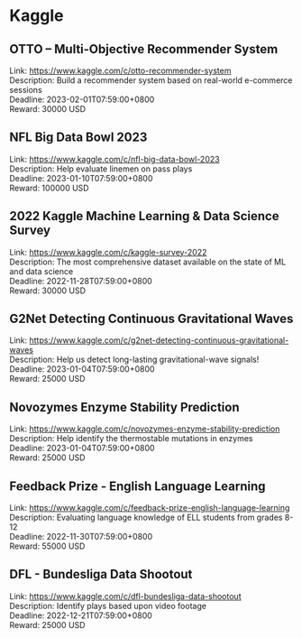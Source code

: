 # Kaggle



## OTTO – Multi-Objective Recommender System

Link: https://www.kaggle.com/c/otto-recommender-system  
Description: Build a recommender system based on real-world e-commerce sessions  
Deadline: 2023-02-01T07:59:00+0800  
Reward: 30000 USD  


## NFL Big Data Bowl 2023

Link: https://www.kaggle.com/c/nfl-big-data-bowl-2023  
Description: Help evaluate linemen on pass plays  
Deadline: 2023-01-10T07:59:00+0800  
Reward: 100000 USD  


## 2022 Kaggle Machine Learning & Data Science Survey

Link: https://www.kaggle.com/c/kaggle-survey-2022  
Description: The most comprehensive dataset available on the state of ML and data science  
Deadline: 2022-11-28T07:59:00+0800  
Reward: 30000 USD  


## G2Net Detecting Continuous Gravitational Waves

Link: https://www.kaggle.com/c/g2net-detecting-continuous-gravitational-waves  
Description: Help us detect long-lasting gravitational-wave signals!  
Deadline: 2023-01-04T07:59:00+0800  
Reward: 25000 USD  


## Novozymes Enzyme Stability Prediction

Link: https://www.kaggle.com/c/novozymes-enzyme-stability-prediction  
Description: Help identify the thermostable mutations in enzymes  
Deadline: 2023-01-04T07:59:00+0800  
Reward: 25000 USD  


## Feedback Prize - English Language Learning

Link: https://www.kaggle.com/c/feedback-prize-english-language-learning  
Description: Evaluating language knowledge of ELL students from grades 8-12  
Deadline: 2022-11-30T07:59:00+0800  
Reward: 55000 USD  


## DFL - Bundesliga Data Shootout

Link: https://www.kaggle.com/c/dfl-bundesliga-data-shootout  
Description: Identify plays based upon video footage   
Deadline: 2022-12-21T07:59:00+0800  
Reward: 25000 USD  

